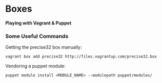 # Boxes

**Playing with Vagrant & Puppet**

### Some Useful Commands

Getting the precise32 box manually:

```
vagrant box add precise32 http://files.vagrantup.com/precise32.box
```

Vendoring a puppet module:

```
puppet module install <MODULE_NAME> --modulepath puppet/modules/
```
